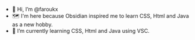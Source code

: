 - 👋 Hi, I’m @faroukx
- 🗺 I'm here because Obsidian inspired me to learn CSS, Html and Java as a new hobby.
- 🌱 I’m currently learning CSS, Html and Java using VSC.

<!---
faroukx/faroukx is a ✨ special ✨ repository because its `README.md` (this file) appears on your GitHub profile.
You can click the Preview link to take a look at your changes.
--->
